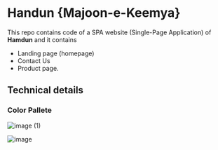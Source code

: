 # Handun {Majoon-e-Keemya}

This repo contains code of a SPA website (Single-Page Application) of **Hamdun** and it contains
* Landing page (homepage)
* Contact Us
* Product page.

## Technical details

### Color Pallete

![image (1)](https://github.com/warandrule/mini_projects/assets/127916629/1d55f7c5-bfbd-4c16-af5d-dfbb7147c446)


![image](https://github.com/warandrule/mini_projects/assets/127916629/83049b28-1f47-4fd0-9732-a0f2d037034b)
